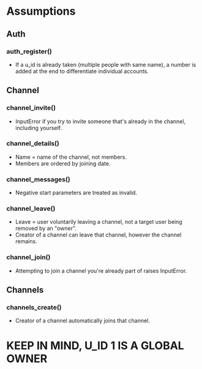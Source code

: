 # Assumptions

## Auth
### auth_register()
- If a u_id is already taken (multiple people with same name), a number is added at the end to differentiate individual accounts.

## Channel
### channel_invite()
- InputError if you try to invite someone that's already in the channel, including yourself.
### channel_details()
- Name = name of the channel, not members.
- Members are ordered by joining date.
### channel_messages()
- Negative start parameters are treated as invalid.
### channel_leave()
- Leave = user voluntarily leaving a channel, not a target user being removed by an "owner".
- Creator of a channel can leave that channel, however the channel remains.
### channel_join()
- Attempting to join a channel you're already part of raises InputError.

## Channels
### channels_create()
- Creator of a channel automatically joins that channel.

# KEEP IN MIND, U_ID 1 IS A GLOBAL OWNER